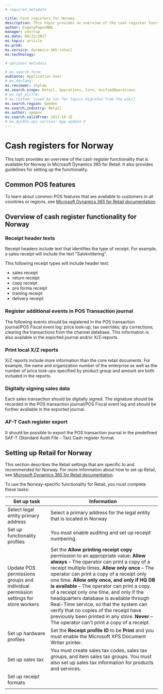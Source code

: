 ```yaml
---
# required metadata

title: Cash registers for Norway
description: This topic provides an overview of the cash register functionality that is available for Norway. 
author: EvgenyPopovMBS
manager: vastrup
ms.date: 09/22/2017
ms.topic: article
ms.prod: 
ms.service: dynamics-365-retail
ms.technology: 

# optional metadata

# ms.search.form:
audience: Application User
# ms.devlang: 
ms.reviewer: shylaw
ms.search.scope: Retail, Operations, Core, UnifiedOperations
# ms.tgt_pltfrm: 
# ms.custom: [used by loc for topics migrated from the wiki]
ms.search.region: Sweden
ms.search.industry: Retail
ms.author: epopov
ms.search.validFrom: 2017-10-15
# ms.dyn365.ops.version: App update 4
---
```

# Cash registers for Norway

This topic provides an overview of the cash register functionality that is available for Norway in Microsoft Dynamics 365 for Retail. It also provides guidelines for setting up the functionality.

## Common POS features

To learn about common POS features that are available to customers in all countries or regions, see [Microsoft Dynamics 365 for Retail documentation](../index.md).

## Overview of cash register functionality for Norway

### Receipt header texts
Receipt headers include text that identifies the type of receipt. For example, a sales receipt will include the text "Salskvittering". 

This following receipt types will include header text: 
- sales receipt
- return receipt
- copy receipt
- pro forma receipt
- training receipt
- delivery receipt

### Register additional events in POS Transaction journal
The following events should be registered in the POS transaction journal/POS Fiscal event log: price look-up; tax overrides; qty corrections; clearing the transactions from the channel database. This information is also available in the exported journal and/or X/Z-reports.

### Print local X/Z reports
X/Z reports include more information than the core retail documents. For example, the name and organization number of the enterprise as well as the number of price look-ups specified by product group and amount are both included in the reports.

### Digitally signing sales data
Each sales transaction should  be digitally signed. The signature should be recorded in the POS transaction journal/POS Fiscal event log and should be further available in the exported journal.

### AF-T Cash register export
It should be possible to export the POS transaction journal in the predefined SAF-T (Standard Audit File - Tax) Cash register format.

## Setting up Retail for Norway

This section describes the Retail settings that are specific to and recommended for Norway. For more information about how to set up Retail, see [Microsoft Dynamics 365 for Retail documentation](../index.md).

To use the Norway-specific functionality for Retail, you must complete these tasks:

|Set up task                                 | Information                                                                     |
|--------------------------------------------|---------------------------------------------------------------------------------|
|Select legal entity primary address         |Select a primary address for the legal entity that is located in Norway          |
|Set up functionality profiles               |You must enable auditing and set up receipt numbering.                           |
|Update POS permissions groups and individual permission settings for store workers                |Set the **Allow printing receipt copy** permission to an appropriate value: **Allow always** – The operator can print a copy of a receipt multiple times. **Allow only once** – The operator can print a copy of a receipt only one time. **Allow only once, and only if HQ DB is available** – The operator can print a copy of a receipt only one time, and only if the headquarters database is available through Real-Time service, so that the system can verify that no copies of the receipt have previously been printed in any store. **Never** – The operator can't print a copy of a receipt.            |
|Set up hardware profiles                    | Set the **Receipt profile ID** to be **Print** and you must enable the Microsoft XPS Document Writer printer.            |
|Set up sales tax            |You must create sales tax codes, sales tax groups, and item sales tax groups. You must also set up sales tax information for products and services.            |
|Set up receipt formats            |            |
|            |            |


